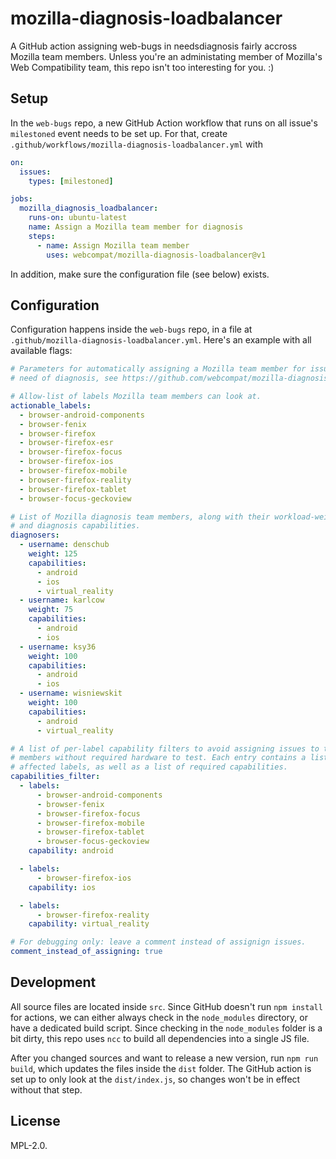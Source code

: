 # mozilla-diagnosis-loadbalancer

A GitHub action assigning web-bugs in needsdiagnosis fairly accross Mozilla team members. Unless you're an administating member of Mozilla's Web Compatibility team, this repo isn't too interesting for you. :)

## Setup

In the `web-bugs` repo, a new GitHub Action workflow that runs on all issue's `milestoned` event needs to be set up. For that, create `.github/workflows/mozilla-diagnosis-loadbalancer.yml` with

```yml
on:
  issues:
    types: [milestoned]

jobs:
  mozilla_diagnosis_loadbalancer:
    runs-on: ubuntu-latest
    name: Assign a Mozilla team member for diagnosis
    steps:
      - name: Assign Mozilla team member
        uses: webcompat/mozilla-diagnosis-loadbalancer@v1
```

In addition, make sure the configuration file (see below) exists.

## Configuration

Configuration happens inside the `web-bugs` repo, in a file at `.github/mozilla-diagnosis-loadbalancer.yml`. Here's an example with all available flags:

```yml
# Parameters for automatically assigning a Mozilla team member for issues in
# need of diagnosis, see https://github.com/webcompat/mozilla-diagnosis-loadbalancer

# Allow-list of labels Mozilla team members can look at.
actionable_labels:
  - browser-android-components
  - browser-fenix
  - browser-firefox
  - browser-firefox-esr
  - browser-firefox-focus
  - browser-firefox-ios
  - browser-firefox-mobile
  - browser-firefox-reality
  - browser-firefox-tablet
  - browser-focus-geckoview

# List of Mozilla diagnosis team members, along with their workload-weight
# and diagnosis capabilities.
diagnosers:
  - username: denschub
    weight: 125
    capabilities:
      - android
      - ios
      - virtual_reality
  - username: karlcow
    weight: 75
    capabilities:
      - android
      - ios
  - username: ksy36
    weight: 100
    capabilities:
      - android
      - ios
  - username: wisniewskit
    weight: 100
    capabilities:
      - android
      - virtual_reality

# A list of per-label capability filters to avoid assigning issues to team
# members without required hardware to test. Each entry contains a list of
# affected labels, as well as a list of required capabilities.
capabilities_filter:
  - labels:
      - browser-android-components
      - browser-fenix
      - browser-firefox-focus
      - browser-firefox-mobile
      - browser-firefox-tablet
      - browser-focus-geckoview
    capability: android

  - labels:
      - browser-firefox-ios
    capability: ios

  - labels:
      - browser-firefox-reality
    capability: virtual_reality

# For debugging only: leave a comment instead of assignign issues.
comment_instead_of_assigning: true
```

## Development

All source files are located inside `src`. Since GitHub doesn't run `npm install` for actions, we can either always check in the `node_modules` directory, or have a dedicated build script. Since checking in the `node_modules` folder is a bit dirty, this repo uses `ncc` to build all dependencies into a single JS file.

After you changed sources and want to release a new version, run `npm run build`, which updates the files inside the `dist` folder. The GitHub action is set up to only look at the `dist/index.js`, so changes won't be in effect without that step.

## License

MPL-2.0.
